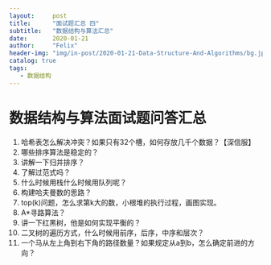 ```yaml
---
layout:     post
title:      "面试题汇总 四"
subtitle:   "数据结构与算法汇总"
date:       2020-01-21
author:     "Felix"
header-img: "img/in-post/2020-01-21-Data-Structure-And-Algorithms/bg.jpg"
catalog: true
tags:
   - 数据结构
---
```


# 数据结构与算法面试题问答汇总 #

1. 哈希表怎么解决冲突？如果只有32个槽，如何存放几千个数据？【深信服】
2. 哪些排序算法是稳定的？
3. 讲解一下归并排序？
4. 了解过范式吗？
5. 什么时候用栈什么时候用队列呢？
6. 构建哈夫曼数的思路？
7. top(k)问题，怎么求第k大的数，小根堆的执行过程，画图实现。
8. A*寻路算法？
9. 讲一下红黑树，他是如何实现平衡的？
10. 二叉树的遍历方式，什么时候用前序，后序，中序和层次？
11. 一个马从左上角到右下角的路径数量？如果规定从a到b，怎么确定前进的方向？